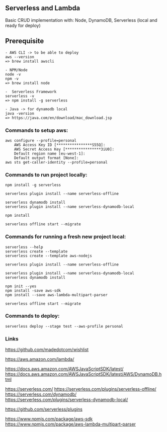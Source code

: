 ## Serverless and Lambda

Basic CRUD implementation with: Node, DynamoDB, Serverless (local and ready for deploy)

## Prerequisite

```
- AWS CLI -> to be able to deploy
aws --version
=> brew install awscli

- NPM/Node
node -v
npm -v
=> brew install node

-  Serverless Framework
serverless -v
=> npm install -g serverless

- Java -> for dynamodb local
java -version
=> https://java.com/en/download/mac_download.jsp
```

### Commands to setup aws:

```
aws configure --profile=personal
    AWS Access Key ID [****************S55Q]:
    AWS Secret Access Key [****************3iU0]:
    Default region name [eu-west-1]:
    Default output format [None]:
aws sts get-caller-identity --profile=personal
```

### Commands to run project locally:

```
npm install -g serverless

serverless plugin install --name serverless-offline

serverless dynamodb install
serverless plugin install --name serverless-dynamodb-local

npm install

serverless offline start --migrate
```

### Commands for running a fresh new project local:

```
serverless --help
serverless create --template
serverless create --template aws-nodejs
```

```
serverless plugin install --name serverless-offline
```

```
serverless plugin install --name serverless-dynamodb-local
serverless dynamodb install
```

```
npm init --yes
npm install -save aws-sdk
npm install --save aws-lambda-multipart-parser
```

```
serverless offline start --migrate
```

### Commands to deploy:

```
serverless deploy --stage test --aws-profile personal
```

### Links
https://github.com/madedotcom/wishlist

https://aws.amazon.com/lambda/

https://docs.aws.amazon.com/AWSJavaScriptSDK/latest/
https://docs.aws.amazon.com/AWSJavaScriptSDK/latest/AWS/DynamoDB.html

https://serverless.com/
https://serverless.com/plugins/serverless-offline/
https://serverless.com/dynamodb/
https://serverless.com/plugins/serverless-dynamodb-local/

https://github.com/serverless/plugins

https://www.npmjs.com/package/aws-sdk
https://www.npmjs.com/package/aws-lambda-multipart-parser
